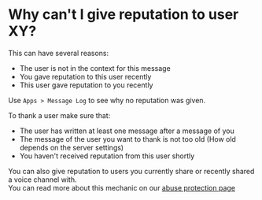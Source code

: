 # Why can't I give reputation to user XY?

This can have several reasons:
- The user is not in the context for this message
- You gave reputation to this user recently
- This user gave reputation to you recently

Use `Apps > Message Log` to see why no reputation was given.

To thank a user make sure that:
- The user has written at least one message after a message of you
- The message of the user you want to thank is not too old (How old depends on the server settings)
- You haven't received reputation from this user shortly

You can also give reputation to users you currently share or recently shared a voice channel with.  
You can read more about this mechanic on our [abuse protection page](<https://rainbowdashlabs.github.io/reputation-bot/abuse_protection/>)
